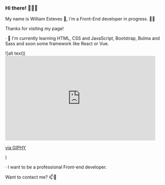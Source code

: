 ### Hi there! 👋👋👋

My name is William Esteves :bearded_person:, i'm a Front-End developer in progress.  :man_technologist:

Thanks for visiting my page! 

· 🌱 I'm currently learning HTML, CSS and JavaScript, Bootstrap, Bulma and Sass and soon some        framework like React or Vue.

![alt text](<iframe src="https://giphy.com/embed/RbDKaczqWovIugyJmW" width="480" height="270" frameBorder="0" class="giphy-embed" allowFullScreen></iframe><p><a href="https://giphy.com/gifs/looneytunesworldofmayhem-world-of-mayhem-looney-tunes-ltwom-RbDKaczqWovIugyJmW">via GIPHY</a></p>)

· I want to be a professional Front-end developer.

Want to contact me? 📫💬


